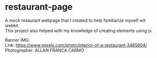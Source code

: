 # restaurant-page
A mock resaurant webpage that I created to help familiarize myself wit webkit.  
This project also helped with my knowledge of creating elements using js.  
  
Banner IMG:  
Link: https://www.pexels.com/photo/interior-of-a-restaurant-3465604/  
Photogropher: ALLAN FRANCA CARMO  
